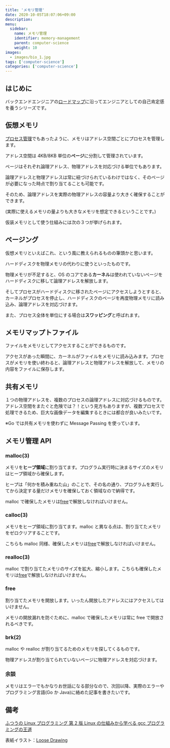 ```yaml
---
title: 'メモリ管理'
date: 2020-10-05T18:07:06+09:00
description:
menu:
  sidebar:
    name: メモリ管理
    identifier: memory-management
    parent: computer-science
    weight: 10
images:
  - images/bio_1.jpg
tags: ['computer-science']
categories: ['computer-science']
---
```


## はじめに

バックエンドエンジニアの[ロードマップ][ロードマップ]に沿ってエンジニアとしての自己肯定感を養うシリーズです。

## 仮想メモリ

[プロセス管理][プロセス管理]でもあったように、メモリはアドレス空間ごとにプロセスを管理します。

アドレス空間は 4KB/8KB 単位の**ページ**に分割して管理されています。

ページはそれぞれ論理アドレス、物理アドレスを対応づける単位でもあります。

論理アドレスと物理アドレスは常に紐づけられているわけではなく、そのページが必要になった時点で割り当てることも可能です。

そのため、論理アドレスを実際の物理アドレスの容量より大きく確保することができます。

(実際に使えるメモリの量よりも大きなメモリを想定できるということです。)

仮装メモリとして使う仕組みには次の３つが挙げられます。

## ページング

仮想メモリといえばこれ、という風に教えられるものの筆頭かと思います。

ハードディスクを物理メモリの代わりに使うといったものです。

物理メモリが不足すると、OS のコアである**カーネル**は使われていないページをハードディスクに移して論理アドレスを解放します。

そしてプロセスがハードディスクに移されたページにアクセスしようとすると、カーネルがプロセスを停止し、ハードディスクのページを再度物理メモリに読み込み、論理アドレスを対応づけます。

また、プロセス全体を単位にする場合は**スワッピング**と呼ばれます。

## メモリマップトファイル

ファイルをメモリとしてアクセスすることができるものです。

アクセスがあった瞬間に、カーネルがファイルをメモリに読み込みます。プロセスがメモリを使い終わると、論理アドレスと物理アドレスを解放して、メモリの内容をファイルに保存します。

## 共有メモリ

１つの物理アドレスを、複数のプロセスの論理アドレスに対応づけるものです。
アドレス空間をまたぐと危険では？！という見方もありますが、複数プロセスで処理できるため、巨大な画像データを編集するときには都合が良いみたいです。

※Go では共有メモリを使わずに Message Passing を使っています。

## メモリ管理 API

### malloc(3)

メモリを**ヒープ領域**に割り当てます。プログラム実行時に決まるサイズのメモリはヒープ領域から確保します。

ヒープは「何かを積み重ねた山」のことで、その名の通り、プログラムを実行してから決定する量だけメモリを確保しておく領域なので納得です。

malloc で確保したメモリは[free](#free)で解放しなければいけません。

### calloc(3)

メモリをヒープ領域に割り当てます。malloc と異なる点は、割り当てたメモリをゼロクリアすることです。

こちらも malloc 同様、確保したメモリは[free](#free)で解放しなければいけません。

### realloc(3)

malloc で割り当てたメモリのサイズを拡大、縮小します。こちらも確保したメモリは[free](#free)で解放しなければいけません。

### free

割り当てたメモリを開放します。いったん開放したアドレスにはアクセスしてはいけません。

メモリの開放漏れを防ぐために、malloc で確保したメモリは常に free で開放されるべきです。

### brk(2)

malloc や realloc が割り当てるためのメモリを探してくるものです。

物理アドレスが割り当てられていないページに物理アドレスを対応づけます。

### 余談

メモリはエラーでもかなりお世話になる部分なので、次回以降、実際のエラーやプログラミング言語(Go か Java)に絡めた記事を書きたいです。

## 備考

[ふつうの Linux プログラミング 第 2 版 Linux の仕組みから学べる gcc プログラミングの王道][amazon]

表紙イラスト：[Loose Drawing](https://loosedrawing.com/)

[ロードマップ]: https://github.com/kamranahmedse/developer-roadmap#back-end-roadmap
[amazon]: https://www.amazon.co.jp/%E3%81%B5%E3%81%A4%E3%81%86%E3%81%AELinux%E3%83%97%E3%83%AD%E3%82%B0%E3%83%A9%E3%83%9F%E3%83%B3%E3%82%B0-%E7%AC%AC2%E7%89%88-Linux%E3%81%AE%E4%BB%95%E7%B5%84%E3%81%BF%E3%81%8B%E3%82%89%E5%AD%A6%E3%81%B9%E3%82%8Bgcc%E3%83%97%E3%83%AD%E3%82%B0%E3%83%A9%E3%83%9F%E3%83%B3%E3%82%B0%E3%81%AE%E7%8E%8B%E9%81%93-%E9%9D%92%E6%9C%A8-%E5%B3%B0%E9%83%8E/dp/4797386479
[プロセス管理]: https://uh-zz.github.io/blog/posts/about-process/
